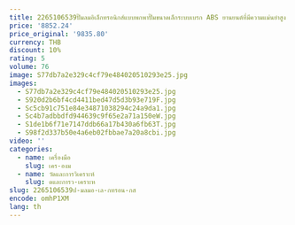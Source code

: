 ```yaml
---
title: 2265106539ปั๊มลมอิเล็กทรอนิกส์แบบพกพาปั๊มขนาดเล็กระบบเบรก ABS ยานยนต์ที่มีความแม่นยำสูง
price: '8852.24'
price_original: '9835.80'
currency: THB
discount: 10%
rating: 5
volume: 76
image: S77db7a2e329c4cf79e484020510293e25.jpg
images:
  - S77db7a2e329c4cf79e484020510293e25.jpg
  - S920d2b6bf4cd4411bed47d5d3b93e719F.jpg
  - Sc5cb91c751e84e34871038294c24a9da1.jpg
  - Sc4b7adbbdfd944639c9f65e2a71a150eW.jpg
  - S1de1b6f71e7147ddb66a17b430a6fb63T.jpg
  - S98f2d337b50e4a6eb02fbbae7a20a8cbi.jpg
video: ''
categories:
  - name: เครื่องมือ
    slug: เคร-องม
  - name: วัดและการวิเคราะห์
    slug: ดและการว-เคราะห
slug: 2265106539ป-มลมอ-เล-กทรอน-กส
encode: omhP1XM
lang: th
---
```

  